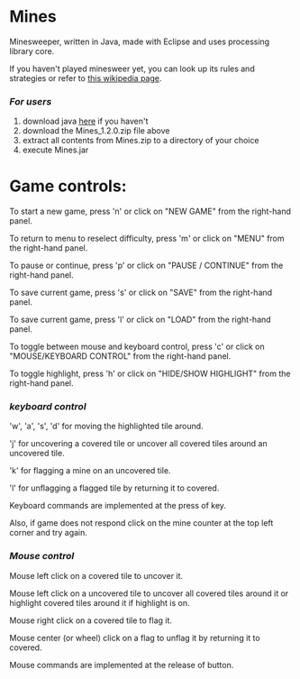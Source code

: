 # Mines
Minesweeper, written in Java, made with Eclipse and uses processing library core.

If you haven't played minesweer yet, you can look up its rules and strategies or refer to [this wikipedia page](https://en.wikipedia.org/wiki/Minesweeper_(video_game)).

### *For users*
1. download java [here](https://www.java.com/en/download/) if you haven't
2. download the Mines_1.2.0.zip file above
3. extract all contents from Mines.zip to a directory of your choice
4. execute Mines.jar

# Game controls: 
To start a new game, press 'n' or click on "NEW GAME" from the right-hand panel.

To return to menu to reselect difficulty, press 'm' or click on "MENU" from the right-hand panel.

To pause or continue, press 'p' or click on "PAUSE / CONTINUE" from the right-hand panel.

To save current game, press 's' or click on "SAVE" from the right-hand panel.

To save current game, press 'l' or click on "LOAD" from the right-hand panel.

To toggle between mouse and keyboard control, press 'c' or click on "MOUSE/KEYBOARD CONTROL" from the right-hand panel.

To toggle highlight, press 'h' or click on "HIDE/SHOW HIGHLIGHT" from the right-hand panel.

### *keyboard control*
'w', 'a', 's', 'd' for moving the highlighted tile around.

'j' for uncovering a covered tile or uncover all covered tiles around an uncovered tile.

'k' for flagging a mine on an uncovered tile.

'l' for unflagging a flagged tile by returning it to covered.

Keyboard commands are implemented at the press of key. 

Also, if game does not respond click on the mine counter at the top left corner and try again.

### *Mouse control*
Mouse left click on a covered tile to uncover it.

Mouse left click on a uncovered tile to uncover all covered tiles around it or highlight covered tiles around it if highlight is on.

Mouse right click on a covered tile to flag it.

Mouse center (or wheel) click on a flag to unflag it by returning it to covered.

Mouse commands are implemented at the release of button.
